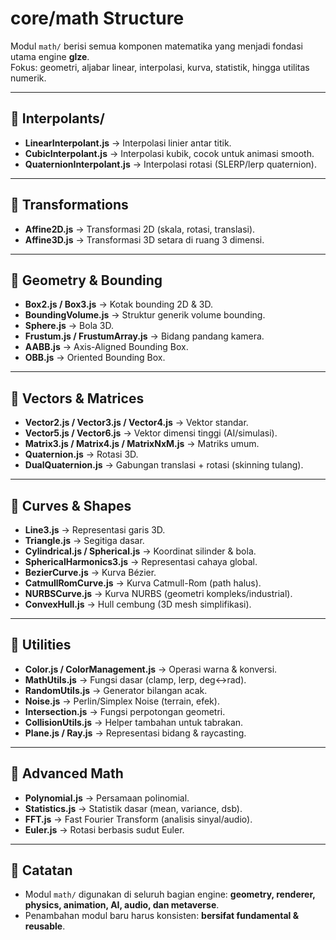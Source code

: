 # core/math Structure

Modul `math/` berisi semua komponen matematika yang menjadi fondasi utama engine **glze**.  
Fokus: geometri, aljabar linear, interpolasi, kurva, statistik, hingga utilitas numerik.

---

## 📂 Interpolants/
- **LinearInterpolant.js** → Interpolasi linier antar titik.  
- **CubicInterpolant.js** → Interpolasi kubik, cocok untuk animasi smooth.  
- **QuaternionInterpolant.js** → Interpolasi rotasi (SLERP/lerp quaternion).  

---

## 📄 Transformations
- **Affine2D.js** → Transformasi 2D (skala, rotasi, translasi).  
- **Affine3D.js** → Transformasi 3D setara di ruang 3 dimensi.  

---

## 📄 Geometry & Bounding
- **Box2.js / Box3.js** → Kotak bounding 2D & 3D.  
- **BoundingVolume.js** → Struktur generik volume bounding.  
- **Sphere.js** → Bola 3D.  
- **Frustum.js / FrustumArray.js** → Bidang pandang kamera.  
- **AABB.js** → Axis-Aligned Bounding Box.  
- **OBB.js** → Oriented Bounding Box.  

---

## 📄 Vectors & Matrices
- **Vector2.js / Vector3.js / Vector4.js** → Vektor standar.  
- **Vector5.js / Vector6.js** → Vektor dimensi tinggi (AI/simulasi).  
- **Matrix3.js / Matrix4.js / MatrixNxM.js** → Matriks umum.  
- **Quaternion.js** → Rotasi 3D.  
- **DualQuaternion.js** → Gabungan translasi + rotasi (skinning tulang).  

---

## 📄 Curves & Shapes
- **Line3.js** → Representasi garis 3D.  
- **Triangle.js** → Segitiga dasar.  
- **Cylindrical.js / Spherical.js** → Koordinat silinder & bola.  
- **SphericalHarmonics3.js** → Representasi cahaya global.  
- **BezierCurve.js** → Kurva Bézier.  
- **CatmullRomCurve.js** → Kurva Catmull-Rom (path halus).  
- **NURBSCurve.js** → Kurva NURBS (geometri kompleks/industrial).  
- **ConvexHull.js** → Hull cembung (3D mesh simplifikasi).  

---

## 📄 Utilities
- **Color.js / ColorManagement.js** → Operasi warna & konversi.  
- **MathUtils.js** → Fungsi dasar (clamp, lerp, deg↔rad).  
- **RandomUtils.js** → Generator bilangan acak.  
- **Noise.js** → Perlin/Simplex Noise (terrain, efek).  
- **Intersection.js** → Fungsi perpotongan geometri.  
- **CollisionUtils.js** → Helper tambahan untuk tabrakan.  
- **Plane.js / Ray.js** → Representasi bidang & raycasting.  

---

## 📄 Advanced Math
- **Polynomial.js** → Persamaan polinomial.  
- **Statistics.js** → Statistik dasar (mean, variance, dsb).  
- **FFT.js** → Fast Fourier Transform (analisis sinyal/audio).  
- **Euler.js** → Rotasi berbasis sudut Euler.  

---

## 🧾 Catatan
- Modul `math/` digunakan di seluruh bagian engine: **geometry, renderer, physics, animation, AI, audio, dan metaverse**.  
- Penambahan modul baru harus konsisten: **bersifat fundamental & reusable**.
